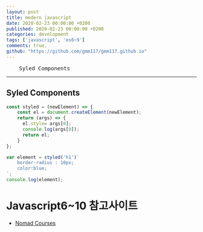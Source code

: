 ```yaml
---
layout: post
title: modern javascript
date: 2020-02-23 00:00:00 +0200
published: 2020-02-23 00:00:00 +0200
categories: development
tags: ['javascript', 'es6~9']
comments: true,
github: "https://github.com/gmm117/gmm117.github.io"
---
```


<pre>
    Syled Components
</pre>
<!--more-->

---


## Syled Components
```javascript
const styled = (newElement) => {
	const el = document.createElement(newElement);
	return (args) => {
      el.style= args[0];
      console.log(args[0]);
      return el;
    }
};

var element = styled('h1')`
	border-radius : 10px;
	color:blue;
`;
console.log(element);
```

# Javascript6~10 참고사이트
* [Nomad Courses](https://academy.nomadcoders.co/)
